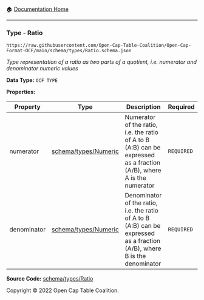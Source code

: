 :house: [Documentation Home](../../../README.md)

---

### Type - Ratio

`https://raw.githubusercontent.com/Open-Cap-Table-Coalition/Open-Cap-Format-OCF/main/schema/types/Ratio.schema.json`

_Type representation of a ratio as two parts of a quotient, i.e. numerator and denominator numeric values_

**Data Type:** `OCF TYPE`

**Properties:**

| Property    | Type                                | Description                                                                                                               | Required   |
| ----------- | ----------------------------------- | ------------------------------------------------------------------------------------------------------------------------- | ---------- |
| numerator   | [schema/types/Numeric](/Numeric.md) | Numerator of the ratio, i.e. the ratio of A to B (A:B) can be expressed as a fraction (A/B), where A is the numerator     | `REQUIRED` |
| denominator | [schema/types/Numeric](/Numeric.md) | Denominator of the ratio, i.e. the ratio of A to B (A:B) can be expressed as a fraction (A/B), where B is the denominator | `REQUIRED` |

**Source Code:** [schema/types/Ratio](../../../../schema/types/Ratio.schema.json)

Copyright © 2022 Open Cap Table Coalition.
